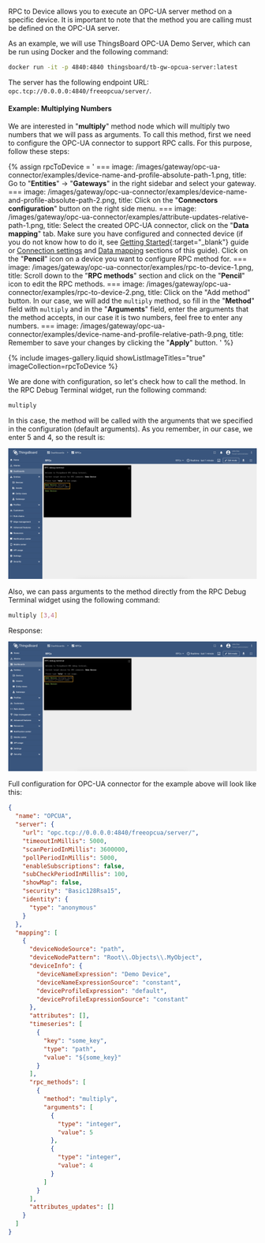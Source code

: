 RPC to Device allows you to execute an OPC-UA server method on a specific device.
It is important to note that the method you are calling must be defined on the OPC-UA server.

As an example, we will use ThingsBoard OPC-UA Demo Server, which can be run using Docker and the following command:
```bash
docker run -it -p 4840:4840 thingsboard/tb-gw-opcua-server:latest
```

The server has the following endpoint URL: `opc.tcp://0.0.0.0:4840/freeopcua/server/`.

#### Example: Multiplying Numbers

We are interested in "**multiply**" method node which will multiply two numbers that we will pass as arguments.
To call this method, first we need to configure the OPC-UA connector to support RPC calls. For this purpose, follow 
these steps:

{% assign rpcToDevice = '
    ===
        image: /images/gateway/opc-ua-connector/examples/device-name-and-profile-absolute-path-1.png,
        title: Go to "**Entities**" → "**Gateways**" in the right sidebar and select your gateway.
    ===
        image: /images/gateway/opc-ua-connector/examples/device-name-and-profile-absolute-path-2.png,
        title: Click on the "**Connectors configuration**" button on the right side menu.
    ===
        image: /images/gateway/opc-ua-connector/examples/attribute-updates-relative-path-1.png,
        title: Select the created OPC-UA connector, click on the "**Data mapping**" tab. Make sure you have configured and connected device (if you do not know how to do it, see [Getting Started](/docs/iot-gateway/getting-started/?connectorsCreation=opcua){:target="_blank"} guide or [Connection settings](/docs/iot-gateway/config/opc-ua/#connection-settings) and [Data mapping](/docs/iot-gateway/config/opc-ua/#data-mapping) sections of this guide). Click on the "**Pencil**" icon on a device you want to configure RPC method for.
    ===
        image: /images/gateway/opc-ua-connector/examples/rpc-to-device-1.png,
        title: Scroll down to the "**RPC methods**" section and click on the "**Pencil**" icon to edit the RPC methods.
    ===
        image: /images/gateway/opc-ua-connector/examples/rpc-to-device-2.png,
        title: Click on the "Add method" button. In our case, we will add the `multiply` method, so fill in the "**Method**" field with `multiply` and in the "**Arguments**" field, enter the arguments that the method accepts, in our case it is two numbers, feel free to enter any numbers.
    ===
        image: /images/gateway/opc-ua-connector/examples/device-name-and-profile-relative-path-9.png,
        title: Remember to save your changes by clicking the "**Apply**" button.
'
%}

{% include images-gallery.liquid showListImageTitles="true" imageCollection=rpcToDevice %}

We are done with configuration, so let's check how to call the method. In the RPC Debug Terminal widget, run the 
following command:

```bash
multiply
```

In this case, the method will be called with the arguments that we specified in the configuration (default arguments). 
As you remember, in our case, we enter 5 and 4, so the result is:

![image](/images/gateway/opc-ua-connector/examples/result-device-overview-5.png)

Also, we can pass arguments to the method directly from the RPC Debug Terminal widget using the following command:

```bash
multiply [3,4]
```

Response:

![image](/images/gateway/opc-ua-connector/examples/result-device-overview-6.png)

Full configuration for OPC-UA connector for the example above will look like this:

```json
{
  "name": "OPCUA",
  "server": {
    "url": "opc.tcp://0.0.0.0:4840/freeopcua/server/",
    "timeoutInMillis": 5000,
    "scanPeriodInMillis": 3600000,
    "pollPeriodInMillis": 5000,
    "enableSubscriptions": false,
    "subCheckPeriodInMillis": 100,
    "showMap": false,
    "security": "Basic128Rsa15",
    "identity": {
      "type": "anonymous"
    }
  },
  "mapping": [
    {
      "deviceNodeSource": "path",
      "deviceNodePattern": "Root\\.Objects\\.MyObject",
      "deviceInfo": {
        "deviceNameExpression": "Demo Device",
        "deviceNameExpressionSource": "constant",
        "deviceProfileExpression": "default",
        "deviceProfileExpressionSource": "constant"
      },
      "attributes": [],
      "timeseries": [
        {
          "key": "some_key",
          "type": "path",
          "value": "${some_key}"
        }
      ],
      "rpc_methods": [
        {
          "method": "multiply",
          "arguments": [
            {
              "type": "integer",
              "value": 5
            },
            {
              "type": "integer",
              "value": 4
            }
          ]
        }
      ],
      "attributes_updates": []
    }
  ]
}
```
